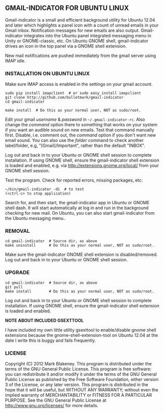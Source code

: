 ## GMAIL-INDICATOR FOR UBUNTU LINUX

Gmail-indicator is a small and efficient background utility for Ubuntu
12.04 and later which highlights a panel icon with a count of unread
emails in your Gmail inbox. Notification messages for new emails are
also output. Gmail-indicator integrates into the Ubuntu panel integrated
messaging menu in Unity or GNOME-classic, etc. On Ubuntu GNOME shell,
gmail-indicator drives an icon in the top panel via a GNOME shell
extension.

New mail notifications are pushed immediately from the gmail server
using IMAP idle.

### INSTALLATION ON UBUNTU LINUX

Make sure IMAP access is enabled in the settings on your gmail account.

    sudo pip install imapclient  # or sudo easy_install imapclient
    git clone http://github.com/bulletmark/gmail-indicator
    cd gmail-indicator

    make install  # Do this as your normal user, NOT as sudo/root.

Edit your gmail *username* & *password* in `~/.gmail-indicator-rc`. Also
change the *command* option there to something that works on your system
if you want an audible sound on new emails. Test that command manually
first. Disable, i.e. comment out, the *command* option if you don't want
new email sound. You can also use the *folder* command to check another
label/folder, e.g, "[Gmail]/Important", rather than the default "INBOX".

Log out and back in to your Ubuntu or GNOME shell session to
complete installation. If using GNOME shell, ensure the gmail-indicator
shell extension is loaded and enabled, e.g. via
<http://extensions.gnome.org/local/> from your GNOME shell session.

Test the program. Check for reported errors, missing packages, etc:

    ~/bin/gmail-indicator -di  # to test
    (<ctrl-c> to stop application)

Search for, and then start, the gmail-indicator app in Ubuntu or GNOME
shell dash. It will start automatically at log in and run in the
background checking for new mail. On Ubuntu, you can also start
gmail-indicator from the Ubuntu messaging menu..

### REMOVAL

    cd gmail-indicator  # Source dir, as above
    make uninstall      # Do this as your normal user, NOT as sudo/root.

Make sure the gmail-indicator GNOME shell extension is disabled/removed.
Log out and back in to your Ubuntu or GNOME shell session.

### UPGRADE

    cd gmail-indicator  # Source dir, as above
    git pull
    make install        # Do this as your normal user, NOT as sudo/root.

Log out and back in to your Ubuntu or GNOME shell session to
complete installation. If using GNOME shell, ensure the gmail-indicator
shell extension is loaded and enabled.

**NOTE ABOUT INCLUDED GSEXTTOOL**

I have included my own little utility gsexttool to enable/disable gnome
shell extensions because the gnome-shell-extension-tool on Ubuntu 12.04
at the date I write this is buggy and fails frequently.

### LICENSE

Copyright (C) 2012 Mark Blakeney. This program is distributed under the
terms of the GNU General Public License.
This program is free software: you can redistribute it and/or modify it
under the terms of the GNU General Public License as published by the
Free Software Foundation, either version 3 of the License, or any later
version.
This program is distributed in the hope that it will be useful, but
WITHOUT ANY WARRANTY; without even the implied warranty of
MERCHANTABILITY or FITNESS FOR A PARTICULAR PURPOSE. See the GNU General
Public License at <http://www.gnu.org/licenses/> for more details.

<!-- vim: se ai syn=markdown: -->

